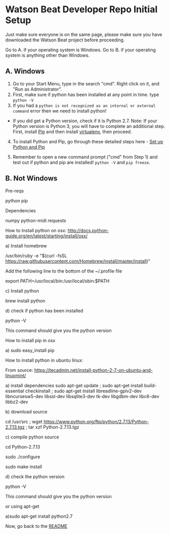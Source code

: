 Watson Beat Developer Repo Initial Setup
========================================

Just make sure everyone is on the same page, please make sure you have downloaded the Watson Beat project before proceeding.

Go to A. if your operating system is Windows.
Go to B. if your operating system is anything other than Windows.

## A. Windows

1. Go to your Start Menu, type in the search "cmd". Right click on it, and "Run as Administrator". 
2. First, make sure if python has been installed at any point in time. type ```python -V```
3. If you had a ```python is not recognized as an internal or external command``` error then we need to install python!

* If you did get a Python version, check if it is Python 2.7. Note: If your Python version is Python 3, you will have to complete an additional step. First, install [Pip](https://bootstrap.pypa.io/get-pip.py) and then install [virtualenv](https://fernandofreitasalves.com/virtualenv-tutorial-for-beginners-windows/), then proceed.

4. To install Python and Pip, go through these detailed steps here - [Set up Python and Pip](https://github.com/BurntSushi/nfldb/wiki/Python-&-pip-Windows-installation)

5. Remember to open a new command prompt ("cmd" from Step 1) and test out if python and pip are installed! ```python -V``` and ```pip freeze```. 

## B. Not Windows

Pre-reqs

python
pip

Dependencies

numpy
python-midi
requests


How to Install python on osx:
http://docs.python-guide.org/en/latest/starting/install/osx/


a) Install homebrew

/usr/bin/ruby -e "$(curl -fsSL https://raw.githubusercontent.com/Homebrew/install/master/install)"

Add the following line to the bottom of the  ~/.profile file

export PATH=/usr/local/bin:/usr/local/sbin:$PATH

c) Install python

brew install python

d) check if python has been installed

python -V

This command should give you the python version

How to install pip in osx

a) sudo easy_install pip



How to install python in ubuntu linux:

From source: https://tecadmin.net/install-python-2-7-on-ubuntu-and-linuxmint/

a) install dependencies
sudo apt-get update ; sudo apt-get install build-essential checkinstall ; sudo apt-get install libreadline-gplv2-dev libncursesw5-dev libssl-dev libsqlite3-dev tk-dev libgdbm-dev libc6-dev libbz2-dev

b) download source

cd /usr/src ; wget https://www.python.org/ftp/python/2.7.13/Python-2.7.13.tgz ; tar xzf Python-2.7.13.tgz

c) compile python source

cd Python-2.7.13

sudo ./configure

sudo make install

d) check the python version

python -V

This command should give you the python version

or using apt-get

a)sudo apt-get install python2.7

Now, go back to the [README](./README.md)

